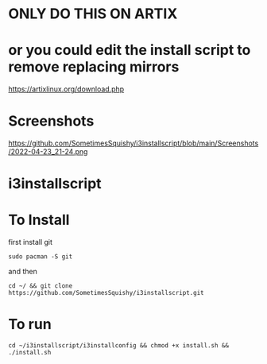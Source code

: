 # ONLY DO THIS ON ARTIX
# or you could edit the install script to remove replacing mirrors
https://artixlinux.org/download.php
# Screenshots
https://github.com/SometimesSquishy/i3installscript/blob/main/Screenshots/2022-04-23_21-24.png




# i3installscript
#
# To Install
first install git
```
sudo pacman -S git
```
and then
```
cd ~/ && git clone https://github.com/SometimesSquishy/i3installscript.git
```
# To run
```
cd ~/i3installscript/i3installconfig && chmod +x install.sh && ./install.sh
```

